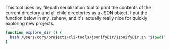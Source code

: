 This tool uses my filepath serialization tool to print the contents
of the current directory and all child directories as a JSON object.
I put the function below in my .zshenv, and it's actually really nice
for quickly exploring new projects.

```zsh
function explore_dir () {
  bash /Users/cory/projects/cli-tools/jsonifyDir/jsonifyDir.sh "$(pwd)"
}
```
